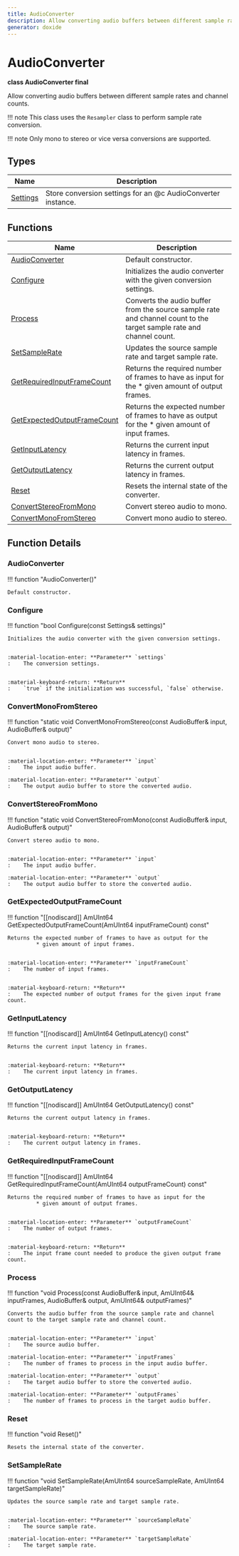 ```yaml
---
title: AudioConverter
description: Allow converting audio buffers between different sample rates and channel counts.
generator: doxide
---
```



# AudioConverter

**class AudioConverter final**


Allow converting audio buffers between different sample rates and channel counts.


!!! note
     This class uses the `Resampler` class to perform sample rate conversion.
    
!!! note
         Only mono to stereo or vice versa conversions are supported.
            


## Types

| Name | Description |
| ---- | ----------- |
| [Settings](Settings/index.md) | Store conversion settings for an @c AudioConverter instance.  |

## Functions

| Name | Description |
| ---- | ----------- |
| [AudioConverter](#AudioConverter) | Default constructor.  |
| [Configure](#Configure) | Initializes the audio converter with the given conversion settings. |
| [Process](#Process) | Converts the audio buffer from the source sample rate and channel count to the target sample rate and channel count. |
| [SetSampleRate](#SetSampleRate) | Updates the source sample rate and target sample rate. |
| [GetRequiredInputFrameCount](#GetRequiredInputFrameCount) | Returns the required number of frames to have as input for the * given amount of output frames. |
| [GetExpectedOutputFrameCount](#GetExpectedOutputFrameCount) | Returns the expected number of frames to have as output for the * given amount of input frames. |
| [GetInputLatency](#GetInputLatency) | Returns the current input latency in frames. |
| [GetOutputLatency](#GetOutputLatency) | Returns the current output latency in frames. |
| [Reset](#Reset) | Resets the internal state of the converter.  |
| [ConvertStereoFromMono](#ConvertStereoFromMono) | Convert stereo audio to mono. |
| [ConvertMonoFromStereo](#ConvertMonoFromStereo) | Convert mono audio to stereo. |

## Function Details

### AudioConverter<a name="AudioConverter"></a>
!!! function "AudioConverter()"

    
    Default constructor.
             
    
    
    

### Configure<a name="Configure"></a>
!!! function "bool Configure(const Settings&amp; settings)"

    
    Initializes the audio converter with the given conversion settings.
    
    
    :material-location-enter: **Parameter** `settings`
    :    The conversion settings.
    
    
    :material-keyboard-return: **Return**
    :    `true` if the initialization was successful, `false` otherwise.
            
    

### ConvertMonoFromStereo<a name="ConvertMonoFromStereo"></a>
!!! function "static void ConvertMonoFromStereo(const AudioBuffer&amp; input, AudioBuffer&amp; output)"

    
    Convert mono audio to stereo.
    
    
    :material-location-enter: **Parameter** `input`
    :    The input audio buffer.
        
    :material-location-enter: **Parameter** `output`
    :    The output audio buffer to store the converted audio.
                
    

### ConvertStereoFromMono<a name="ConvertStereoFromMono"></a>
!!! function "static void ConvertStereoFromMono(const AudioBuffer&amp; input, AudioBuffer&amp; output)"

    
    Convert stereo audio to mono.
    
    
    :material-location-enter: **Parameter** `input`
    :    The input audio buffer.
        
    :material-location-enter: **Parameter** `output`
    :    The output audio buffer to store the converted audio.
                
    

### GetExpectedOutputFrameCount<a name="GetExpectedOutputFrameCount"></a>
!!! function "[[nodiscard]] AmUInt64 GetExpectedOutputFrameCount(AmUInt64 inputFrameCount) const"

    
    Returns the expected number of frames to have as output for the
             * given amount of input frames.
    
    
    :material-location-enter: **Parameter** `inputFrameCount`
    :    The number of input frames.
    
    
    :material-keyboard-return: **Return**
    :    The expected number of output frames for the given input frame count.
            
    

### GetInputLatency<a name="GetInputLatency"></a>
!!! function "[[nodiscard]] AmUInt64 GetInputLatency() const"

    
    Returns the current input latency in frames.
    
    
    :material-keyboard-return: **Return**
    :    The current input latency in frames.
            
    

### GetOutputLatency<a name="GetOutputLatency"></a>
!!! function "[[nodiscard]] AmUInt64 GetOutputLatency() const"

    
    Returns the current output latency in frames.
    
    
    :material-keyboard-return: **Return**
    :    The current output latency in frames.
            
    

### GetRequiredInputFrameCount<a name="GetRequiredInputFrameCount"></a>
!!! function "[[nodiscard]] AmUInt64 GetRequiredInputFrameCount(AmUInt64 outputFrameCount) const"

    
    Returns the required number of frames to have as input for the
             * given amount of output frames.
    
    
    :material-location-enter: **Parameter** `outputFrameCount`
    :    The number of output frames.
    
    
    :material-keyboard-return: **Return**
    :    The input frame count needed to produce the given output frame count.
            
    

### Process<a name="Process"></a>
!!! function "void Process(const AudioBuffer&amp; input, AmUInt64&amp; inputFrames, AudioBuffer&amp; output, AmUInt64&amp; outputFrames)"

    
    Converts the audio buffer from the source sample rate and channel count to the target sample rate and channel count.
    
    
    :material-location-enter: **Parameter** `input`
    :    The source audio buffer.
        
    :material-location-enter: **Parameter** `inputFrames`
    :    The number of frames to process in the input audio buffer.
        
    :material-location-enter: **Parameter** `output`
    :    The target audio buffer to store the converted audio.
        
    :material-location-enter: **Parameter** `outputFrames`
    :    The number of frames to process in the target audio buffer.
                
    

### Reset<a name="Reset"></a>
!!! function "void Reset()"

    
    Resets the internal state of the converter.
             
    
    
    

### SetSampleRate<a name="SetSampleRate"></a>
!!! function "void SetSampleRate(AmUInt64 sourceSampleRate, AmUInt64 targetSampleRate)"

    
    Updates the source sample rate and target sample rate.
    
    
    :material-location-enter: **Parameter** `sourceSampleRate`
    :    The source sample rate.
        
    :material-location-enter: **Parameter** `targetSampleRate`
    :    The target sample rate.
                
    

